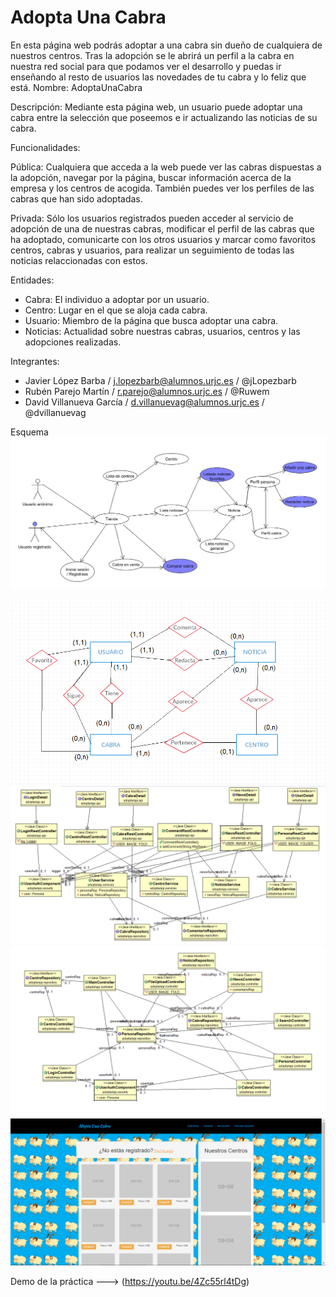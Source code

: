 <h1>Adopta Una Cabra</h1>

En esta página web podrás adoptar a una cabra sin dueño de cualquiera de nuestros centros. Tras la adopción se le abrirá un perfil a la cabra en nuestra red social para que podamos ver el desarrollo y puedas ir enseñando al resto de usuarios las novedades de tu cabra y lo feliz que está. Nombre: AdoptaUnaCabra

Descripción: Mediante esta página web, un usuario puede adoptar una cabra entre la selección que poseemos e ir actualizando las noticias de su cabra.

Funcionalidades:

Pública: Cualquiera que acceda a la web puede ver las cabras dispuestas a la adopción, navegar por la página, buscar información acerca de la empresa y los centros de acogida. También puedes ver los perfiles de las cabras que han sido adoptadas.

Privada: Sólo los usuarios registrados pueden acceder al servicio de adopción de una de nuestras cabras, modificar el perfil de las cabras que ha adoptado, comunicarte con los otros usuarios y marcar como favoritos centros, cabras y usuarios, para realizar un seguimiento de todas las noticias relaccionadas con estos.

Entidades:
- Cabra: El individuo a adoptar por un usuario.
- Centro: Lugar en el que se aloja cada cabra.
- Usuario: Miembro de la página que busca adoptar una cabra.
- Noticias: Actualidad sobre nuestras cabras, usuarios, centros y las adopciones realizadas.

Integrantes:
- Javier López Barba / j.lopezbarb@alumnos.urjc.es / @jLopezbarb
- Rubén Parejo Martín / r.parejo@alumnos.urjc.es / @Ruwem
- David Villanueva García / d.villanuevag@alumnos.urjc.es / @dvillanuevag

Esquema
<img src="/UML3.0.png"/>

<img src="/Diagrama de base de datos.png"/>

<img src="/diagrama 1.png"/>

<img src="/diagrama 2.png"/>

<img src="/index.PNG"/>



Demo de la práctica ---> (https://youtu.be/4Zc55rl4tDg)
